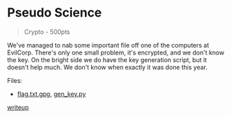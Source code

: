 # Pseudo Science

> Crypto - 500pts

We've managed to nab some important file off one of the computers at EvilCorp.
There's only one small problem, it's encrypted, and we don't know the key.
On the bright side we do have the key generation script, but it doesn't help much.
We don't know when exactly it was done this year.

Files:
- [flag.txt.gpg](src/flag.txt.gpg), [gen_key.py](src/gen_key.py)

[writeup](writeup/README.md)
